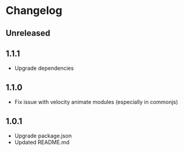 # Changelog

## Unreleased

## 1.1.1
- Upgrade dependencies

## 1.1.0
- Fix issue with velocity animate modules (especially in commonjs)

## 1.0.1
- Upgrade package.json
- Updated README.md
